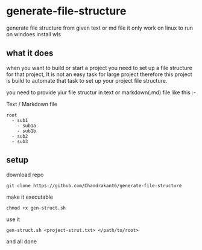 # generate-file-structure
generate file structure from given text or md file
it only work on linux to run on windoes install wls

## what it does
when you want to build or start a project you need to set up a file structure for that project, It is not an easy task for large project therefore this project is build to automate that task to set up your project file structure.

you need to provide yiur file structur in text or markdown(.md) file like this :-

Text / Markdown file
```
root
  - sub1
    - sub1a
    - sub1b
  - sub2
  - sub3
```

## setup 
download repo
```
git clone https://github.com/Chandrakant6/generate-file-structure
```
make it executable
```
chmod +x gen-struct.sh
```
use it
```
gen-struct.sh <project-strut.txt> </path/to/root>
```
and all done
